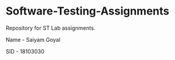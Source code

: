 # Software-Testing-Assignments

Repository for ST Lab assignments.

Name - Saiyam Goyal

SID - 18103030

